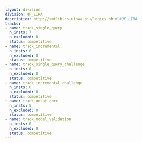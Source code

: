 ```yaml
---
layout: division
division: QF_LIRA
description: http://smtlib.cs.uiowa.edu/logics.shtml#QF_LIRA
tracks:
- name: track_single_query
  n_insts: 7
  n_excluded: 0
  status: competitive
- name: track_incremental
  n_insts: 0
  n_excluded: 0
  status: competitive
- name: track_single_query_challenge
  n_insts: 0
  n_excluded: 0
  status: competitive
- name: track_incremental_challenge
  n_insts: 0
  n_excluded: 0
  status: competitive
- name: track_unsat_core
  n_insts: 5
  n_excluded: 0
  status: competitive
- name: track_model_validation
  n_insts: 0
  n_excluded: 0
  status: competitive
---
```


